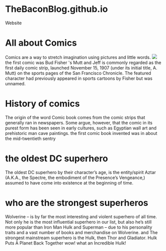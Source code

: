 # TheBaconBlog.github.io
Website
<body>
    <h1>All about Comics</h1>
    <p>Comics are a way to stretch imagination using pictures and little words. <img src= "https://upload.wikimedia.org/wikipedia/en/thumb/1/15/All_Star_Comics_58.jpg/180px-All_Star_Comics_58.jpg"> the first comic was Bud Fisher 's Mutt and Jeff is commonly regarded as the first daily comic strip, launched November 15, 1907 (under its initial title, A. Mutt) on the sports pages of the San Francisco Chronicle. The featured character had previously appeared in sports cartoons by Fisher but was unnamed.</p>
 <h1>History of comics</h1>  
  <p>The origin of the word Comic book comes from the comic strips that generally ran in newspapers. Some argue, however, that the comic in its purest form has been seen in early cultures, such as Egyptian wall art and prehistoric man cave paintings. the first comic book invented was in about the mid-twentieth sentry</p> 
 <h1>the oldest DC superhero</h1>  
   <p>The oldest DC superhero by their character’s age, is the entity/spirit Aztar (A.K.A., the Spectre, the embodiment of the Presence’s Vengeance,) assumed to have come into existence at the beginning of time.</p>
<h1>who are the strongest superheros</h1>   
   <p>Wolverine – is by far the most interesting and violent superhero of all time. Not only he is the most influential superhero in our list, but also he’s still more popular than Iron Man Hulk and Superman – due to his personality traits and a vast number of books and merchandise on Wolverine. and The strongest mainstream superhero is the Hulk, then Thor and Gladiator. Hulk Puts A Planet Back Together wow! what an Incredible Hulk! </p>
